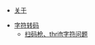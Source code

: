 * [关于](README.md)
[^_^]:* [Spring Cloud](SpringCloud/README.md)
[^_^]:  * [chapter 1](SpringCloud/ch1.md)
* [字符转码](字符编码/README.md)
  * [扫码枪、thrift字符问题](字符编码/encoding-001.md)
[^_^]:* [socket](socket/README.md)
[^_^]:  * [java c++ socket通信](socket/struct.md)
[^_^]:  * [netty](socket/netty.md)

